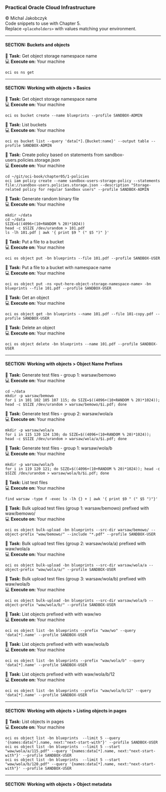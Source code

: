 ### Practical Oracle Cloud Infrastructure
© Michal Jakobczyk  
Code snippets to use with Chapter 5.  
Replace `<placeholders>` with values matching your environment.  

---
#### SECTION: Buckets and objects

:wrench: **Task:** Get object storage namespace name   
:computer: **Execute on:** Your machine

    oci os ns get

---
#### SECTION: Working with objects > Basics

:wrench: **Task:** Get object storage namespace name   
:computer: **Execute on:** Your machine

    oci os bucket create --name blueprints --profile SANDBOX-ADMIN
    
:wrench: **Task:** List buckets    
:computer: **Execute on:** Your machine

    oci os bucket list --query 'data[*].{Bucket:name}' --output table --profile SANDBOX-ADMIN
    
:wrench: **Task:** Create policy based on statements from sandbox-users.policies.storage.json  
:computer: **Execute on:** Your machine
    
    cd ~/git/oci-book/chapter05/1-policies
    oci iam policy create --name sandbox-users-storage-policy --statements file://sandbox-users.policies.storage.json --description "Storage-related policy for regular Sandbox users" --profile SANDBOX-ADMIN

:wrench: **Task:** Generate random binary file  
:computer: **Execute on:** Your machine

    mkdir ~/data
    cd ~/data
    SIZE=$((4096+(10+RANDOM % 20)*1024))
    head -c $SIZE /dev/urandom > 101.pdf
    ls -lh 101.pdf | awk '{ print $9 " (" $5 ")" }'
    
:wrench: **Task:** Put a file to a bucket  
:computer: **Execute on:** Your machine

    oci os object put -bn blueprints --file 101.pdf --profile SANDBOX-USER

:wrench: **Task:** Put a file to a bucket with namespace name  
:computer: **Execute on:** Your machine

    oci os object put -ns <put-here-object-storage-namespace-name> -bn blueprints --file 101.pdf --profile SANDBOX-USER
    
:wrench: **Task:** Get an object  
:computer: **Execute on:** Your machine

    oci os object get -bn blueprints --name 101.pdf --file 101-copy.pdf --profile SANDBOX-USER
    
:wrench: **Task:** Delete an object  
:computer: **Execute on:** Your machine

    oci os object delete -bn blueprints --name 101.pdf --profile SANDBOX-USER
    
---
#### SECTION: Working with objects > Object Name Prefixes

:wrench: **Task:** Generate test files - group 1: warsaw/bemowo  
:computer: **Execute on:** Your machine

    cd ~/data
    mkdir -p warsaw/bemowo
    for i in 101 102 105 107 115; do SIZE=$((4096+(10+RANDOM % 20)*1024)); head -c $SIZE /dev/urandom > warsaw/bemowo/$i.pdf; done
    
:wrench: **Task:** Generate test files - group 2: warsaw/wola/a  
:computer: **Execute on:** Your machine

    mkdir -p warsaw/wola/a
    for i in 115 120 124 130; do SIZE=$((4096+(10+RANDOM % 20)*1024)); head -c $SIZE /dev/urandom > warsaw/wola/a/$i.pdf; done
    
:wrench: **Task:** Generate test files - group 1: warsaw/wola/b  
:computer: **Execute on:** Your machine

    mkdir -p warsaw/wola/b
    for i in 119 120 121; do SIZE=$((4096+(10+RANDOM % 20)*1024)); head -c $SIZE /dev/urandom > warsaw/wola/b/$i.pdf; done
    
    
:wrench: **Task:** List test files  
:computer: **Execute on:** Your machine

    find warsaw -type f -exec ls -lh {} + | awk '{ print $9 " (" $5 ")"}'
    
:wrench: **Task:** Bulk upload test files (group 1: warsaw/bemowo) prefixed with waw/bemowo/  
:computer: **Execute on:** Your machine

    oci os object bulk-upload -bn blueprints --src-dir warsaw/bemowo/ --object-prefix "waw/bemowo/" --include "*.pdf" --profile SANDBOX-USER
    
:wrench: **Task:** Bulk upload test files (group 2: warsaw/wola/a) prefixed with waw/wola/a  
:computer: **Execute on:** Your machine

    oci os object bulk-upload -bn blueprints --src-dir warsaw/wola/a --object-prefix "waw/wola/a/" --profile SANDBOX-USER
    
:wrench: **Task:** Bulk upload test files (group 3: warsaw/wola/b) prefixed with waw/wola/b  
:computer: **Execute on:** Your machine

    oci os object bulk-upload -bn blueprints --src-dir warsaw/wola/b --object-prefix "waw/wola/b/" --profile SANDBOX-USER
    
:wrench: **Task:** List objects prefixed with with waw/wo  
:computer: **Execute on:** Your machine

    oci os object list -bn blueprints --prefix "waw/wo" --query 'data[*].name' --profile SANDBOX-USER
    
:wrench: **Task:** List objects prefixed with with waw/wola/b  
:computer: **Execute on:** Your machine

    oci os object list -bn blueprints --prefix "waw/wola/b" --query 'data[*].name' --profile SANDBOX-USER
    
:wrench: **Task:** List objects prefixed with with waw/wola/b/12  
:computer: **Execute on:** Your machine

    oci os object list -bn blueprints --prefix "waw/wola/b/12" --query 'data[*].name' --profile SANDBOX-USER
    
---
#### SECTION: Working with objects > Listing objects in pages

:wrench: **Task:** List objects in pages  
:computer: **Execute on:** Your machine

    oci os object list -bn blueprints  --limit 5 --query '{names:data[*].name, next:"next-start-with"}' --profile SANDBOX-USER
    oci os object list -bn blueprints  --limit 5 --start "waw/wola/a/115.pdf" --query '{names:data[*].name, next:"next-start-with"}' --profile SANDBOX-USER
    oci os object list -bn blueprints  --limit 5 --start "waw/wola/b/120.pdf" --query '{names:data[*].name, next:"next-start-with"}' --profile SANDBOX-USER
    
---
#### SECTION: Working with objects > Object metadata
